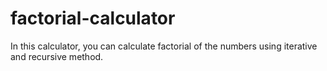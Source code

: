 # factorial-calculator
In this calculator, you can calculate factorial of the numbers using iterative and recursive method.
